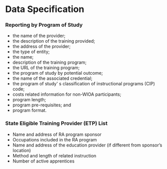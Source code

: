 # Data Specification 

### Reporting by Program of Study
- the name of the provider;
- the description of the training provided;
- the address of the provider;
- the type of entity;
- the name;
- description of the training program;
- the URL of the training program;
- the program of study by potential outcome;
- the name of the associated credential;
- the program of study' s classification of instructional programs (CIP) code;
- costs related information for non-WIOA participants;
- program length;
- program pre-requisites; and
- program format. 

### State Eligible Training Provider (ETP) List

- Name and address of RA program sponsor
- Occupations included in the RA program
- Name and address of the education provider (if different from sponsor’s location)
- Method and length of related instruction
- Number of active apprentices

